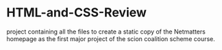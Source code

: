 # HTML-and-CSS-Review
project containing all the files to create a static copy of the Netmatters homepage as the first major project of the scion coalition scheme course.
